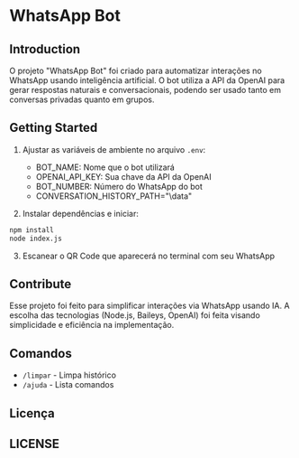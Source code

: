 # WhatsApp Bot

## Introduction

O projeto "WhatsApp Bot" foi criado para automatizar interações no WhatsApp usando inteligência artificial. O bot utiliza a API da OpenAI para gerar respostas naturais e conversacionais, podendo ser usado tanto em conversas privadas quanto em grupos.

## Getting Started

1. Ajustar as variáveis de ambiente no arquivo `.env`:

   - BOT_NAME: Nome que o bot utilizará
   - OPENAI_API_KEY: Sua chave da API da OpenAI
   - BOT_NUMBER: Número do WhatsApp do bot
   - CONVERSATION_HISTORY_PATH="\data"

2. Instalar dependências e iniciar:
```bash
npm install
node index.js
```

3. Escanear o QR Code que aparecerá no terminal com seu WhatsApp

## Contribute

Esse projeto foi feito para simplificar interações via WhatsApp usando IA. A escolha das tecnologias (Node.js, Baileys, OpenAI) foi feita visando simplicidade e eficiência na implementação.

## Comandos

- `/limpar` - Limpa histórico
- `/ajuda` - Lista comandos

## Licença

## LICENSE
